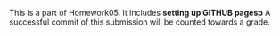 <!doctype html>
<html>
  <head>
    <title>GITHUB PAGE SETUP</title>
  </head>
  <body>
    <p>This is a part of Homework05. It includes <strong>setting up GITHUB pages</strong><strong>p</strong> A successful commit of this submission will be counted towards a grade.</p>
  </body>
</html>
